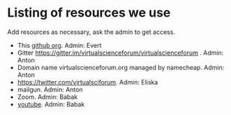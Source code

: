 # Listing of resources we use

Add resources as necessary, ask the admin to get access.

* This [github org](https://github.com/virtualscienceforum). Admin: Evert
* Gitter https://gitter.im/virtualscienceforum/virtualscienceforum . Admin: Anton
* Domain name virtualscienceforum.org managed by namecheap. Admin: Anton
* https://twitter.com/virtualsciforum. Admin: Eliska
* mailgun. Admin: Anton
* Zoom. Admin: Babak
* [youtube](https://www.youtube.com/channel/UCvQEx4iW7u_x3jX742kUZLw). Admin: Babak
